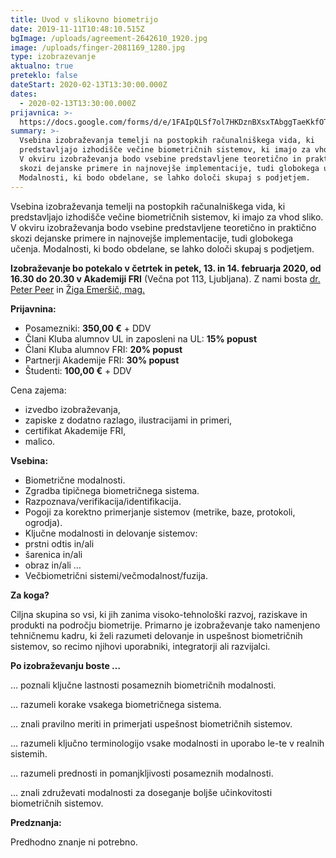 ```yaml
---
title: Uvod v slikovno biometrijo
date: 2019-11-11T10:48:10.515Z
bgImage: /uploads/agreement-2642610_1920.jpg
image: /uploads/finger-2081169_1280.jpg
type: izobrazevanje
aktualno: true
preteklo: false
dateStart: 2020-02-13T13:30:00.000Z
dates:
  - 2020-02-13T13:30:00.000Z
prijavnica: >-
  https://docs.google.com/forms/d/e/1FAIpQLSf7ol7HKDznBXsxTAbggTaeKkfOTH1KEg1il5iIsYr5Q3QEZQ/viewform?usp=sf_link
summary: >-
  Vsebina izobraževanja temelji na postopkih računalniškega vida, ki
  predstavljajo izhodišče večine biometričnih sistemov, ki imajo za vhod sliko.
  V okviru izobraževanja bodo vsebine predstavljene teoretično in praktično
  skozi dejanske primere in najnovejše implementacije, tudi globokega učenja.
  Modalnosti, ki bodo obdelane, se lahko določi skupaj s podjetjem.
---
```

Vsebina izobraževanja temelji na postopkih računalniškega vida, ki predstavljajo izhodišče večine biometričnih sistemov, ki imajo za vhod sliko. V okviru izobraževanja bodo vsebine predstavljene teoretično in praktično skozi dejanske primere in najnovejše implementacije, tudi globokega učenja. Modalnosti, ki bodo obdelane, se lahko določi skupaj s podjetjem.

**Izobraževanje bo potekalo v četrtek in petek, 13. in 14. februarja 2020, od 16.30 do 20.30 v Akademiji FRI** (Večna pot 113, Ljubljana). Z nami bosta [dr. Peter Peer](https://akademijafri.si/izvajalci/peter-peer/) in [Žiga Emeršič, mag.](https://akademijafri.si/izvajalci/ziga-emersic/)

**Prijavnina:**

* Posamezniki: **350,00 €** + DDV
* Člani Kluba alumnov UL in zaposleni na UL: **15% popust**
* Člani Kluba alumnov FRI: **20% popust**
* Partnerji Akademije FRI: **30% popust**
* Študenti: **100,00 €** + DDV

Cena zajema:

* izvedbo izobraževanja,
* zapiske z dodatno razlago, ilustracijami in primeri,
* certifikat Akademije FRI,
* malico.

**Vsebina:**

* Biometrične modalnosti.
* Zgradba tipičnega biometričnega sistema.
* Razpoznava/verifikacija/identifikacija.
* Pogoji za korektno primerjanje sistemov (metrike, baze, protokoli, ogrodja).
* Ključne modalnosti in delovanje sistemov:
* prstni odtis in/ali
* šarenica in/ali
* obraz in/ali …
* Večbiometrični sistemi/večmodalnost/fuzija.

**Za koga?**

Ciljna skupina so vsi, ki jih zanima visoko-tehnološki razvoj, raziskave in produkti na področju biometrije. Primarno je izobraževanje tako namenjeno tehničnemu kadru, ki želi razumeti delovanje in uspešnost biometričnih sistemov, so recimo njihovi uporabniki, integratorji ali razvijalci.

**Po izobraževanju boste …**

… poznali ključne lastnosti posameznih biometričnih modalnosti.

… razumeli korake vsakega biometričnega sistema.

… znali pravilno meriti in primerjati uspešnost biometričnih sistemov.

… razumeli ključno terminologijo vsake modalnosti in uporabo le-te v realnih sistemih.

… razumeli prednosti in pomanjkljivosti posameznih modalnosti.

… znali združevati modalnosti za doseganje boljše učinkovitosti biometričnih sistemov.

**Predznanja:**

Predhodno znanje ni potrebno.

